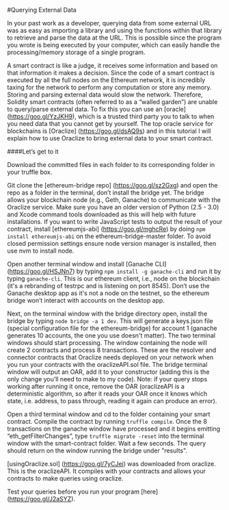 #Querying External Data

In your past work as a developer, querying data from some external URL was as easy as importing a library and using the functions within that library to retrieve and parse the data at the URL. This is possible since the program you wrote is being executed by your computer, which can easily handle the processing/memory storage of a single program.

A smart contract is like a judge, it receives some information and based on that information it makes a decision. Since the code of a smart contract is executed by all the full nodes on the Ethereum network, it is incredibly taxing for the network to perform any computation or store any memory. Storing and parsing external data would slow the network. Therefore, Solidity smart contracts (often referred to as a “walled garden”) are unable to query/parse external data. To fix this you can use an [oracle] (https://goo.gl/YzJKH9), which is a trusted third party you to talk to when you need data that you cannot get by yourself. The top oracle service for blockchains is [Oraclize] (https://goo.gl/dsAQ9s) and in this tutorial I will explain how to use Oraclize to bring external data to your smart contract.

####Let’s get to it

Download the committed files in each folder to its corresponding folder in your truffle box.

Git clone the [ethereum-bridge repo] (https://goo.gl/sz2Gxg) and open the repo as a folder in the terminal, don’t install the bridge yet. The bridge allows your blockchain node (e.g., Geth, Ganache) to communicate with the Oraclize service. Make sure you have an older version of Python (2.5 - 3.0) and Xcode command tools downloaded as this will help with future installations. If you want to write JavaScript tests to output the result of your contract, install [ethereumjs-abi] (https://goo.gl/mghcRe) by doing `npm install ethereumjs-abi` on the ethereum-bridge-master folder. To avoid closed permission settings ensure node version manager is installed, then use nvm to install node.

Open another terminal window and install [Ganache CLI] (https://goo.gl/HSJNn7) by typing `npm install -g ganache-cli` and run it by typing `ganache-cli`. This is our ethereum client, i.e., node on the blockchain (it's a rebranding of testrpc and is listening on port 8545). Don’t use the Ganache desktop app as it's not a node on the testnet, so the ethereum bridge won’t interact with accounts on the desktop app. 

Next, on the terminal window with the bridge directory open, install the bridge by typing `node bridge -a 1 dev`. This will generate a keys.json file (special configuration file for the ethereum-bridge) for account 1 (ganache generates 10 accounts, the one you use doesn't matter). The two terminal windows should start processing. The window containing the node will create 2 contracts and process 8 transactions. These are the resolver and connector contracts that Oraclize needs deployed on your network when you run your contracts with the oraclizeAPI.sol file. The bridge terminal window will output an OAR, add it to your constructor (adding this is the only change you’ll need to make to my code). Note: if your query stops working after running it once, remove the OAR (oraclizeAPI is a deterministic algorithm, so after it reads your OAR once it knows which state, i.e. address, to pass through, reading it again can produce an error).

Open a third terminal window and cd to the folder containing your smart contract. Compile the contract by running `truffle compile`. Once the 8 transactions on the ganache window have processed and it begins emitting “eth_getFilterChanges”, type `truffle migrate -reset` into the terminal window with the smart-contract folder. Wait a few seconds. The query should return on the window running the bridge under "results".

[usingOraclize.sol] (https://goo.gl/7yCJei) was downloaded from oraclize. This is the oraclizeAPI. It compiles with your contracts and allows your contracts to make queries using oraclize.

Test your queries before you run your program [here] (https://goo.gl/J2aSYZ).